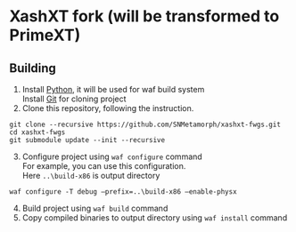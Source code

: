 # XashXT fork (will be transformed to PrimeXT)
## Building
1) Install [Python](https://python.org), it will be used for waf build system<br>
Install [Git](https://git-scm.com/download/win) for cloning project
2) Clone this repository, following the instruction.
```
git clone --recursive https://github.com/SNMetamorph/xashxt-fwgs.git
cd xashxt-fwgs
git submodule update --init --recursive
```

3) Configure project using `waf configure` command<br>
For example, you can use this configuration.<br>
Here `..\build-x86` is output directory<br>
```
waf configure -T debug —prefix=..\build-x86 —enable-physx
```

4) Build project using `waf build` command
5) Copy compiled binaries to output directory using `waf install` command
